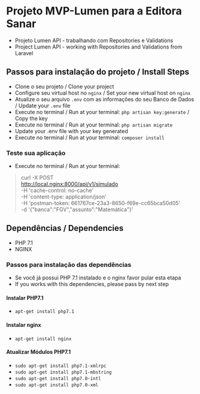
# Projeto MVP-Lumen para a Editora Sanar
* Projeto Lumen API - trabalhando com Repositories e Validations
* Project Lumen API - working with Repositories and Validations from Laravel

## Passos para instalação do projeto / Install Steps
* Clone o seu projeto / Clone your project
* Configure seu virtual host no `nginx` / Set your new virtual host on `nginx`
* Atualize o seu arquivo `.env` com as informações do seu Banco de Dados / Update your `.env` file
* Execute no terminal / Run at your terminal: `php artisan key:generate` / Copy the key
* Execute no terminal / Run at your terminal: `php artisan migrate`
* Update your .env file with your key generated
* Execute no terminal / Run at your terminal: `composer install`

### Teste sua aplicação
* Execute no terminal / Run at your terminal: 

> curl -X POST \
  http://local.nginx:8000/api/v1/simulado \
  -H 'cache-control: no-cache' \
  -H 'content-type: application/json' \
  -H 'postman-token: 661767ce-23a3-8650-f69e-cc65bca50d05' \
  -d '{"banca":"FGV","assunto":"Matemática"}'


## Dependências / Dependencies
* PHP 7.1
* NGINX

### Passos para instalação das dependências
* Se você já possui PHP 7.1 instalado e o nginx favor pular esta etapa
* If you works with this dependencies, please pass by next step

#### Instalar PHP7.1
* `apt-get install php7.1`

#### Instalar nginx
* `apt-get install nginx`

#### Atualizar Módulos PHP7.1
* `sudo apt-get install php7.1-xmlrpc`
* `sudo apt-get install php7.1-mbstring`
* `sudo apt-get install php7.0-intl`
* `sudo apt-get install php7.0-xml`

